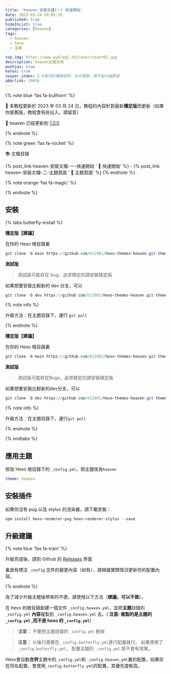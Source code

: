 ```yaml
---
title: 'heaven 安裝文檔(一) 快速開始'
date: 2023-03-24 20:05:10
published: true
hideInList: true
categories: [heaven]
tags:
  - heaven
  - hexo
  - 主题

top_img: https://www.wyblog1.tk/Cover/cover02.jpg
description: heaven主题文档
mathjax: true
katex: true
swiper_index: 5 #置顶轮播图顺序，非负整数，数字越大越靠前
abbrlink: 29916
---
```


{% note blue 'fas fa-bullhorn' %}

 📖  本教程更新於 2023 年 03 月 24 日，教程的內容針對最新**穩定版**而更新（如果你是舊版，教程會有些出入，請留意）

 🦋  heaven 已經更新到 [1.0.0](https://github.com/612901/hexo-themes-heaven/releases/tag/1.0.0)

{% endnote %}

{% note green 'fas fa-rocket' %}

 📚  文檔目錄

{% post_link heaven-安裝文檔-一-快速開始 ' 🚀 快速開始' %} - {% post_link heaven-安裝文檔-二-主題頁面 ' 📑 主題頁面' %} 
{% endnote %}

{% note orange 'fas fa-magic' %}


{% endnote %}

## 安裝

{% tabs butterfly-install %}

<!-- tab Git安裝 (Github) @fab fa-github-square -->

**穩定版【建議】**

在你的 Hexo 根目錄裏

```powershell
git clone -b main https://github.com/612901/hexo-themes-heaven.git themes/heaven
```

**測試版**

> 測試版可能存在 bug，追求穩定的請安裝穩定版

如果想要安裝比較新的 dev 分支，可以

```powershell
git clone -b dev https://github.com/612901/hexo-themes-heaven.git themes/heaven
```

{% note info %}

升級方法：在主題目錄下，運行 `git pull`

{% endnote %}

<!-- endtab -->



<!-- tab Git安裝 (Gitee) @fab fa-git-square -->

**穩定版【建議】**

在你的 Hexo 根目錄裏

```powershell
git clone -b main https://github.com/612901/hexo-themes-heaven.git themes/heaven
```

**測試版**

> 測試版可能存在Bugs，追求穩定的請安裝穩定版

如果想要安裝比較新的dev分支，可以

```powershell
git clone -b dev https://github.com/612901/hexo-themes-heaven.git themes/heaven
```

{% note info %}

升級方法：在主題目錄下，運行`git pull`

{% endnote %}

<!-- endtab -->

{% endtabs %}

## 應用主題

修改 Hexo 根目錄下的 `_config.yml`，把主題改為`heaven`

```yaml
theme: heaven
```

## 安裝插件

如果你沒有 pug 以及 stylus 的渲染器，請下載安裝：

```powershell
npm install hexo-renderer-pug hexo-renderer-stylus --save
```

## 升級建議

{% note blue 'fas fa-train' %}

升級完成後，請到 Github 的 [Releases](https://github.com/612901/hexo-themes-heaven/releases) 界面 

裏面有標注  `_config` 文件的變更內容（如有），請根據實際情況更新你的配置內容。

{% endnote %}

為了減少升級主題後帶來的不便，請使用以下方法（**建議，可以不做**）。

在 hexo 的根目錄創建一個文件 `_config.heaven.yml`，並把**主題**目錄的 `_config.yml` **內容**複製到 `_config.heaven.yml` 去。( **注意: 複製的是主題的 `_config.yml` ,而不是 hexo 的 `_config.yml`**)

> **注意：** 不要把主題目錄的 `_config.yml` 刪掉

> **注意：** 以後只需要在 `_config.butterfly.yml`進行配置就行。
> 如果使用了 `_config.butterfly.yml`， 配置主題的 `_config.yml` 將不會有效果。

Hexo會自動**合併**主題中的`_config.yml`和 `_config.heaven.yml`裏的配置，如果存在同名配置，會使用`_config.butterfly.yml`的配置，其優先度較高。
